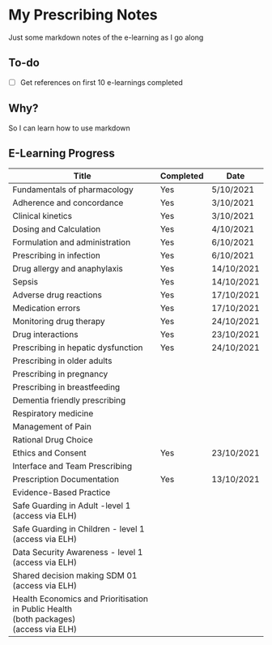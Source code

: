 # My Prescribing Notes

Just some markdown notes of the e-learning as I go along

## To-do

- [ ] Get references on first 10 e-learnings completed

## Why?

So I can learn how to use markdown

## E-Learning Progress

| Title | Completed | Date  |
| --- | --- | --- |
| Fundamentals of pharmacology | Yes | 5/10/2021 |
| Adherence and concordance | Yes | 3/10/2021 |
| Clinical kinetics | Yes | 3/10/2021 |
| Dosing and Calculation | Yes | 4/10/2021 |
| Formulation and administration | Yes | 6/10/2021 |
| Prescribing in infection | Yes | 6/10/2021 |
| Drug allergy and anaphylaxis | Yes | 14/10/2021 |
| Sepsis | Yes | 14/10/2021 |
| Adverse drug reactions | Yes | 17/10/2021 |
| Medication errors | Yes | 17/10/2021 |
| Monitoring drug therapy | Yes | 24/10/2021 |
| Drug interactions | Yes | 23/10/2021 |
| Prescribing in hepatic dysfunction | Yes | 24/10/2021 |
| Prescribing in older adults |||
| Prescribing in pregnancy |||
| Prescribing in breastfeeding |||
| Dementia friendly prescribing |||
| Respiratory medicine |||
| Management of Pain |||
| Rational Drug Choice |||
| Ethics and Consent | Yes | 23/10/2021 |
| Interface and Team Prescribing |||
| Prescription Documentation | Yes | 13/10/2021 |
| Evidence-Based Practice |||
| Safe Guarding in Adult -level 1<br>(access via ELH) |||
| Safe Guarding in Children - level 1<br>(access via ELH) |||
| Data Security Awareness - level 1<br>(access via ELH) |||
| Shared decision making SDM 01<br>(access via ELH) |||
| Health Economics and Prioritisation in Public Health<br>(both packages)<br>(access via ELH) | 

